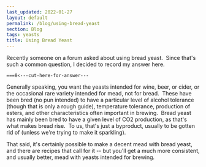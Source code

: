 ```yaml
---
last_updated: 2022-01-27
layout: default
permalink: /blog/using-bread-yeast
section: Blog
tags: yeasts
title: Using Bread Yeast
---
```


Recently someone on a forum asked about using bread yeast.&nbsp;
Since that's such a common question,
I decided to record my answer here.

`===8<---cut-here-for-answer---`

Generally speaking, you want the yeasts
intended for wine, beer, or cider,
or the occasional rare variety intended for mead,
not for bread.&nbsp;
These have been bred (no pun intended)
to have a particular level of alcohol tolerance
(though that is only a rough guide),
temperature tolerance,
production of esters,
and other characteristics often important in brewing.&nbsp;
Bread yeast has mainly been bred to have a given level of CO2 production,
as that's what makes bread rise.&nbsp;
To us, that's just a byproduct,
usually to be gotten rid of
(unless we're trying to make it sparkling).

That said, it's certainly possible to make a decent mead with bread yeast, and there are recipes that call for it -- but you'll get a much more consistent, and usually better, mead with yeasts intended for brewing.

